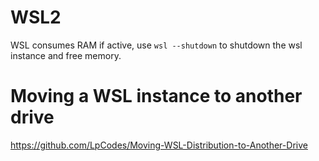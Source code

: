 # WSL2
WSL consumes RAM if active, use ```wsl --shutdown``` to shutdown the wsl instance and free memory.

# Moving a WSL instance to another drive
https://github.com/LpCodes/Moving-WSL-Distribution-to-Another-Drive
